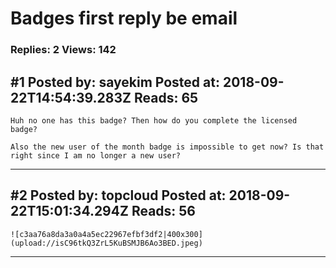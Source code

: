 # Badges first reply be email

### Replies: 2 Views: 142

## \#1 Posted by: sayekim Posted at: 2018-09-22T14:54:39.283Z Reads: 65

```
Huh no one has this badge? Then how do you complete the licensed badge?

Also the new user of the month badge is impossible to get now? Is that right since I am no longer a new user?
```

---
## \#2 Posted by: topcloud Posted at: 2018-09-22T15:01:34.294Z Reads: 56

```
![c3aa76a8da3a0a4a5ec22967efbf3df2|400x300](upload://isC96tkQ3ZrL5KuBSMJB6Ao3BED.jpeg)
```

---
